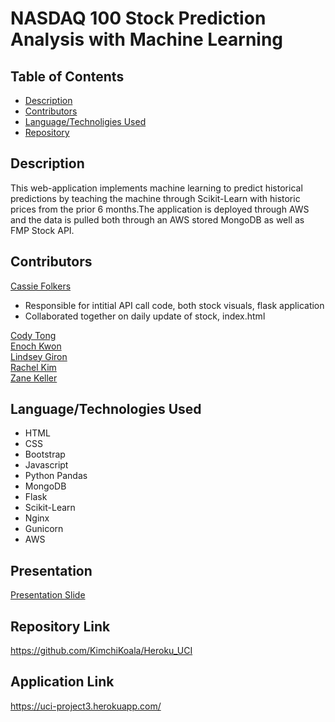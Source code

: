  # NASDAQ 100 Stock Prediction Analysis with Machine Learning 

## Table of Contents
  * [Description](#Description)
  * [Contributors](#Contributors)
  * [Language/Technoligies Used](#Language/Technologies-Used)  
  * [Repository](#Repository-Link)


## Description 
This web-application implements machine learning to predict historical predictions by teaching the machine through Scikit-Learn with historic prices from the prior 6 months.The application is deployed through AWS and the data is pulled both through an AWS stored MongoDB as well as FMP Stock API.  


## Contributors
[Cassie Folkers](https://www.linkedin.com/in/cassandrafolkers/) 
* Responsible for intitial API call code, both stock visuals, flask application
* Collaborated together on daily update of stock, index.html <br>

[Cody Tong](https://www.linkedin.com/in/cody-tong/)  
[Enoch Kwon](https://www.linkedin.com/in/enoch-kwon-m-a-40064bb8/)  
[Lindsey Giron](https://www.linkedin.com/in/lindsey-g-47a770103/)  
[Rachel Kim](https://www.linkedin.com/in/sukhyun-kim/)  
[Zane Keller](https://www.linkedin.com/in/zane-keller22/)


## Language/Technologies Used
* HTML
* CSS
* Bootstrap
* Javascript
* Python Pandas
* MongoDB
* Flask
* Scikit-Learn
* Nginx
* Gunicorn
* AWS 


## Presentation 
[Presentation Slide](https://docs.google.com/presentation/d/1hKnQ9tkGpCanTi4W3dku7xdHz-cAuIe4QOjKIm6JjrU/edit#slide=id.gc2d595b5a4_1_98)


## Repository Link
https://github.com/KimchiKoala/Heroku_UCI

## Application Link
https://uci-project3.herokuapp.com/
